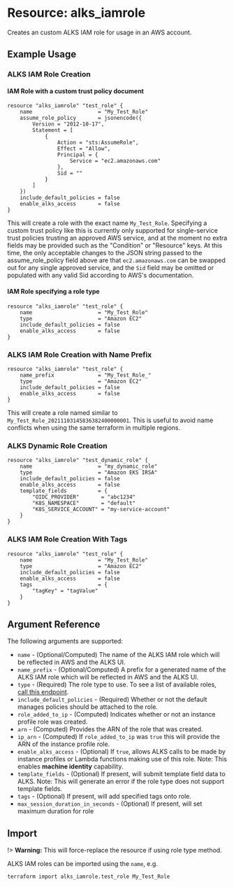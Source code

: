 # Resource: alks_iamrole

Creates an custom ALKS IAM role for usage in an AWS account.

## Example Usage

### ALKS IAM Role Creation

#### IAM Role with a custom trust policy document

```hcl
resource "alks_iamrole" "test_role" {
    name                     = "My_Test_Role"
    assume_role_policy       = jsonencode({
        Version = "2012-10-17",
        Statement = [
            {
                Action = "sts:AssumeRole",
                Effect = "Allow",
                Principal = {
                    Service = "ec2.amazonaws.com"
                },
                Sid = ""
            }
        ]
    })
    include_default_policies = false
    enable_alks_access       = false
}
```

This will create a role with the exact name `My_Test_Role`. Specifying a custom trust policy like this is currently only supported for single-service trust policies trusting an approved AWS service, and at the moment no extra fields may be provided such as the "Condition" or "Resource" keys. At this time, the only acceptable changes to the JSON string passed to the assume_role_policy field above are that `ec2.amazonaws.com` can be swapped out for any single approved service, and the `Sid` field may be omitted or populated with any valid Sid according to AWS's documentation.

#### IAM Role specifying a role type

```hcl
resource "alks_iamrole" "test_role" {
    name                     = "My_Test_Role"
    type                     = "Amazon EC2"
    include_default_policies = false
    enable_alks_access       = false
}
```

### ALKS IAM Role Creation with Name Prefix

```hcl
resource "alks_iamrole" "test_role" {
    name_prefix              = "My_Test_Role_"
    type                     = "Amazon EC2"
    include_default_policies = false
    enable_alks_access       = false
}
```

This will create a role named similar to `My_Test_Role_20211103145836382400000001`.
This is useful to avoid name conflicts when using the same terraform in multiple regions.

### ALKS Dynamic Role Creation

```hcl
resource "alks_iamrole" "test_dynamic_role" {
    name                     = "my_dynamic_role"
    type                     = "Amazon EKS IRSA"
    include_default_policies = false
    enable_alks_access       = false
    template_fields          = {
        "OIDC_PROVIDER"       = "abc1234"
        "K8S_NAMESPACE"       = "default"
        "K8S_SERVICE_ACCOUNT" = "my-service-account"
    }
}
```

### ALKS IAM Role Creation With Tags

```hcl
resource "alks_iamrole" "test_role" {
    name                     = "My_Test_Role"
    type                     = "Amazon EC2"
    include_default_policies = false
    enable_alks_access       = false
    tags                     = {
        "tagKey" = "tagValue"
    } 
}
```

## Argument Reference

The following arguments are supported:

* `name` - (Optional/Computed) The name of the ALKS IAM role which will be reflected in AWS and the ALKS UI.
* `name_prefix` - (Optional/Computed) A prefix for a generated name of the ALKS IAM role which will be reflected in AWS and the ALKS UI.
* `type` - (Required) The role type to use. To see a list of available roles, [call this endpoint](https://pages.ghe.coxautoinc.com/ETS-CloudAutomation/ALKS-Documentation/#/aws-role-type-rest-service/getAllAwsRoleTypesUsingGET).
* `include_default_policies` - (Required) Whether or not the default manages policies should be attached to the role.
* `role_added_to_ip` - (Computed) Indicates whether or not an instance profile role was created.
* `arn` - (Computed) Provides the ARN of the role that was created.
* `ip_arn` - (Computed) If `role_added_to_ip` was `true` this will provide the ARN of the instance profile role.
* `enable_alks_access` - (Optional) If `true`, allows ALKS calls to be made by instance profiles or Lambda functions making use of this role. Note: This enables **machine identity** capability.
* `template_fields` - (Optional) If present, will submit template field data to ALKS.  Note: This will generate an error if the role type does not support template fields.
* `tags` - (Optional) If present, will add specified tags onto role.
* `max_session_duration_in_seconds` - (Optional) If present, will set maximum duration for role 

## Import

!> **Warning:** This will force-replace the resource if using role type method.

ALKS IAM roles can be imported using the `name`, e.g.

```sh
terraform import alks_iamrole.test_role My_Test_Role
```